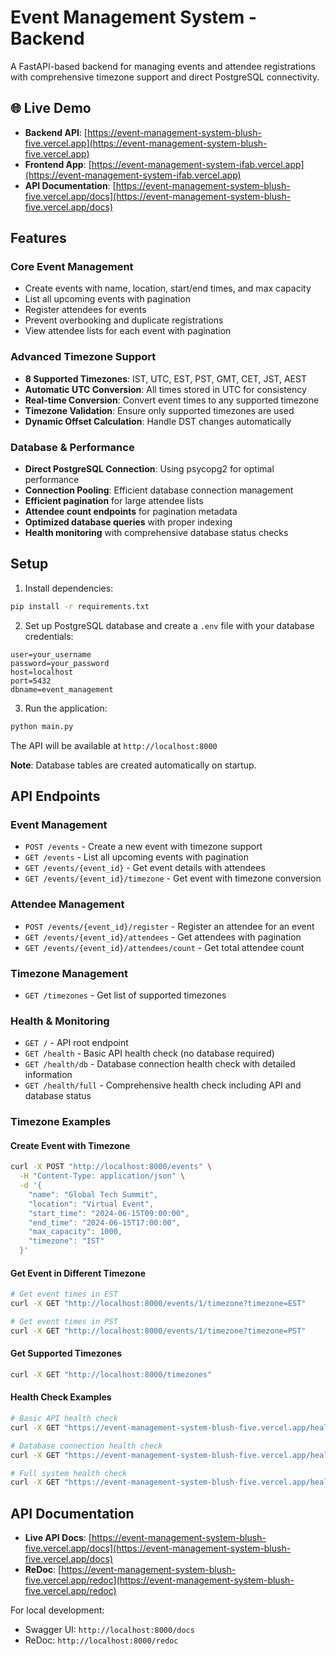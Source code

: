 # Event Management System - Backend

A FastAPI-based backend for managing events and attendee registrations with comprehensive timezone support and direct PostgreSQL connectivity.

## 🌐 Live Demo

- **Backend API**: [https://event-management-system-blush-five.vercel.app](https://event-management-system-blush-five.vercel.app)
- **Frontend App**: [https://event-management-system-ifab.vercel.app](https://event-management-system-ifab.vercel.app)
- **API Documentation**: [https://event-management-system-blush-five.vercel.app/docs](https://event-management-system-blush-five.vercel.app/docs)

## Features

### Core Event Management

- Create events with name, location, start/end times, and max capacity
- List all upcoming events with pagination
- Register attendees for events
- Prevent overbooking and duplicate registrations
- View attendee lists for each event with pagination

### Advanced Timezone Support

- **8 Supported Timezones**: IST, UTC, EST, PST, GMT, CET, JST, AEST
- **Automatic UTC Conversion**: All times stored in UTC for consistency
- **Real-time Conversion**: Convert event times to any supported timezone
- **Timezone Validation**: Ensure only supported timezones are used
- **Dynamic Offset Calculation**: Handle DST changes automatically

### Database & Performance

- **Direct PostgreSQL Connection**: Using psycopg2 for optimal performance
- **Connection Pooling**: Efficient database connection management
- **Efficient pagination** for large attendee lists
- **Attendee count endpoints** for pagination metadata
- **Optimized database queries** with proper indexing
- **Health monitoring** with comprehensive database status checks

## Setup

1. Install dependencies:

```bash
pip install -r requirements.txt
```

2. Set up PostgreSQL database and create a `.env` file with your database credentials:

```env
user=your_username
password=your_password
host=localhost
port=5432
dbname=event_management
```

3. Run the application:

```bash
python main.py
```

The API will be available at `http://localhost:8000`

**Note**: Database tables are created automatically on startup.

## API Endpoints

### Event Management

- `POST /events` - Create a new event with timezone support
- `GET /events` - List all upcoming events with pagination
- `GET /events/{event_id}` - Get event details with attendees
- `GET /events/{event_id}/timezone` - Get event with timezone conversion

### Attendee Management

- `POST /events/{event_id}/register` - Register an attendee for an event
- `GET /events/{event_id}/attendees` - Get attendees with pagination
- `GET /events/{event_id}/attendees/count` - Get total attendee count

### Timezone Management

- `GET /timezones` - Get list of supported timezones

### Health & Monitoring

- `GET /` - API root endpoint
- `GET /health` - Basic API health check (no database required)
- `GET /health/db` - Database connection health check with detailed information
- `GET /health/full` - Comprehensive health check including API and database status

### Timezone Examples

#### Create Event with Timezone

```bash
curl -X POST "http://localhost:8000/events" \
  -H "Content-Type: application/json" \
  -d '{
    "name": "Global Tech Summit",
    "location": "Virtual Event",
    "start_time": "2024-06-15T09:00:00",
    "end_time": "2024-06-15T17:00:00",
    "max_capacity": 1000,
    "timezone": "IST"
  }'
```

#### Get Event in Different Timezone

```bash
# Get event times in EST
curl -X GET "http://localhost:8000/events/1/timezone?timezone=EST"

# Get event times in PST
curl -X GET "http://localhost:8000/events/1/timezone?timezone=PST"
```

#### Get Supported Timezones

```bash
curl -X GET "http://localhost:8000/timezones"
```

#### Health Check Examples

```bash
# Basic API health check
curl -X GET "https://event-management-system-blush-five.vercel.app/health"

# Database connection health check
curl -X GET "https://event-management-system-blush-five.vercel.app/health/db"

# Full system health check
curl -X GET "https://event-management-system-blush-five.vercel.app/health/full"
```

## API Documentation

- **Live API Docs**: [https://event-management-system-blush-five.vercel.app/docs](https://event-management-system-blush-five.vercel.app/docs)
- **ReDoc**: [https://event-management-system-blush-five.vercel.app/redoc](https://event-management-system-blush-five.vercel.app/redoc)

For local development:

- Swagger UI: `http://localhost:8000/docs`
- ReDoc: `http://localhost:8000/redoc`
